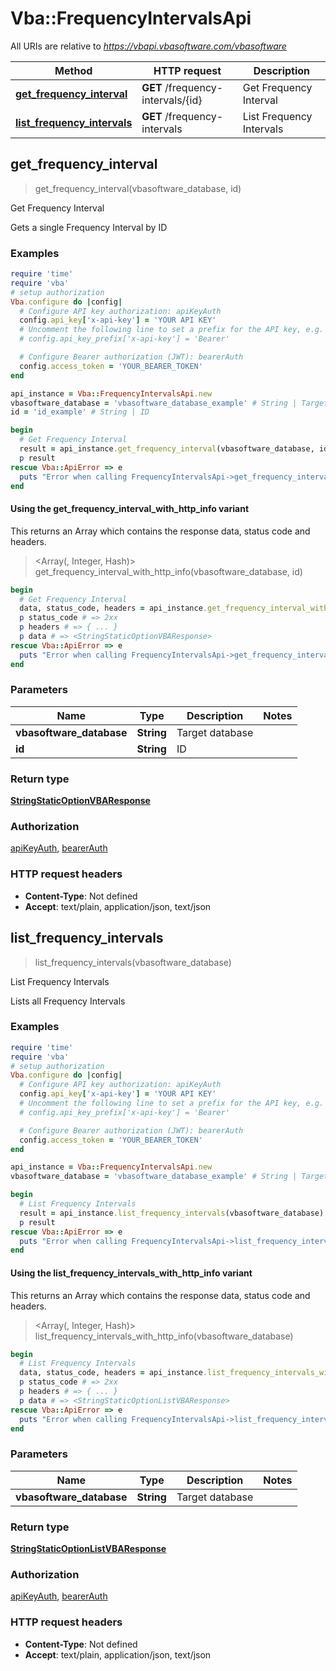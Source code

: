 # Vba::FrequencyIntervalsApi

All URIs are relative to *https://vbapi.vbasoftware.com/vbasoftware*

| Method | HTTP request | Description |
| ------ | ------------ | ----------- |
| [**get_frequency_interval**](FrequencyIntervalsApi.md#get_frequency_interval) | **GET** /frequency-intervals/{id} | Get Frequency Interval |
| [**list_frequency_intervals**](FrequencyIntervalsApi.md#list_frequency_intervals) | **GET** /frequency-intervals | List Frequency Intervals |


## get_frequency_interval

> <StringStaticOptionVBAResponse> get_frequency_interval(vbasoftware_database, id)

Get Frequency Interval

Gets a single Frequency Interval by ID

### Examples

```ruby
require 'time'
require 'vba'
# setup authorization
Vba.configure do |config|
  # Configure API key authorization: apiKeyAuth
  config.api_key['x-api-key'] = 'YOUR API KEY'
  # Uncomment the following line to set a prefix for the API key, e.g. 'Bearer' (defaults to nil)
  # config.api_key_prefix['x-api-key'] = 'Bearer'

  # Configure Bearer authorization (JWT): bearerAuth
  config.access_token = 'YOUR_BEARER_TOKEN'
end

api_instance = Vba::FrequencyIntervalsApi.new
vbasoftware_database = 'vbasoftware_database_example' # String | Target database
id = 'id_example' # String | ID

begin
  # Get Frequency Interval
  result = api_instance.get_frequency_interval(vbasoftware_database, id)
  p result
rescue Vba::ApiError => e
  puts "Error when calling FrequencyIntervalsApi->get_frequency_interval: #{e}"
end
```

#### Using the get_frequency_interval_with_http_info variant

This returns an Array which contains the response data, status code and headers.

> <Array(<StringStaticOptionVBAResponse>, Integer, Hash)> get_frequency_interval_with_http_info(vbasoftware_database, id)

```ruby
begin
  # Get Frequency Interval
  data, status_code, headers = api_instance.get_frequency_interval_with_http_info(vbasoftware_database, id)
  p status_code # => 2xx
  p headers # => { ... }
  p data # => <StringStaticOptionVBAResponse>
rescue Vba::ApiError => e
  puts "Error when calling FrequencyIntervalsApi->get_frequency_interval_with_http_info: #{e}"
end
```

### Parameters

| Name | Type | Description | Notes |
| ---- | ---- | ----------- | ----- |
| **vbasoftware_database** | **String** | Target database |  |
| **id** | **String** | ID |  |

### Return type

[**StringStaticOptionVBAResponse**](StringStaticOptionVBAResponse.md)

### Authorization

[apiKeyAuth](../README.md#apiKeyAuth), [bearerAuth](../README.md#bearerAuth)

### HTTP request headers

- **Content-Type**: Not defined
- **Accept**: text/plain, application/json, text/json


## list_frequency_intervals

> <StringStaticOptionListVBAResponse> list_frequency_intervals(vbasoftware_database)

List Frequency Intervals

Lists all Frequency Intervals

### Examples

```ruby
require 'time'
require 'vba'
# setup authorization
Vba.configure do |config|
  # Configure API key authorization: apiKeyAuth
  config.api_key['x-api-key'] = 'YOUR API KEY'
  # Uncomment the following line to set a prefix for the API key, e.g. 'Bearer' (defaults to nil)
  # config.api_key_prefix['x-api-key'] = 'Bearer'

  # Configure Bearer authorization (JWT): bearerAuth
  config.access_token = 'YOUR_BEARER_TOKEN'
end

api_instance = Vba::FrequencyIntervalsApi.new
vbasoftware_database = 'vbasoftware_database_example' # String | Target database

begin
  # List Frequency Intervals
  result = api_instance.list_frequency_intervals(vbasoftware_database)
  p result
rescue Vba::ApiError => e
  puts "Error when calling FrequencyIntervalsApi->list_frequency_intervals: #{e}"
end
```

#### Using the list_frequency_intervals_with_http_info variant

This returns an Array which contains the response data, status code and headers.

> <Array(<StringStaticOptionListVBAResponse>, Integer, Hash)> list_frequency_intervals_with_http_info(vbasoftware_database)

```ruby
begin
  # List Frequency Intervals
  data, status_code, headers = api_instance.list_frequency_intervals_with_http_info(vbasoftware_database)
  p status_code # => 2xx
  p headers # => { ... }
  p data # => <StringStaticOptionListVBAResponse>
rescue Vba::ApiError => e
  puts "Error when calling FrequencyIntervalsApi->list_frequency_intervals_with_http_info: #{e}"
end
```

### Parameters

| Name | Type | Description | Notes |
| ---- | ---- | ----------- | ----- |
| **vbasoftware_database** | **String** | Target database |  |

### Return type

[**StringStaticOptionListVBAResponse**](StringStaticOptionListVBAResponse.md)

### Authorization

[apiKeyAuth](../README.md#apiKeyAuth), [bearerAuth](../README.md#bearerAuth)

### HTTP request headers

- **Content-Type**: Not defined
- **Accept**: text/plain, application/json, text/json


